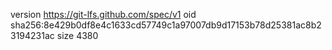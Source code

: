 version https://git-lfs.github.com/spec/v1
oid sha256:8e429b0df8e4c1633cd57749c1a97007db9d17153b78d25381ac8b23194231ac
size 4380

